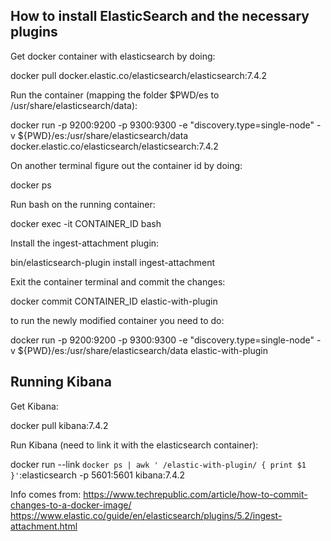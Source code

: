 How to install ElasticSearch and the necessary plugins
------------------------------------------------------

Get docker container with elasticsearch by doing:

docker pull docker.elastic.co/elasticsearch/elasticsearch:7.4.2

Run the container (mapping the folder $PWD/es to /usr/share/elasticsearch/data):

docker run -p 9200:9200 -p 9300:9300 -e "discovery.type=single-node" -v ${PWD}/es:/usr/share/elasticsearch/data docker.elastic.co/elasticsearch/elasticsearch:7.4.2

On another terminal figure out the container id by doing:

docker ps

Run bash on the running container:

docker exec -it CONTAINER_ID bash

Install the ingest-attachment plugin:

bin/elasticsearch-plugin install ingest-attachment

Exit the container terminal and commit the changes:

docker commit CONTAINER_ID elastic-with-plugin

to run the newly modified container you need to do:

docker run -p 9200:9200 -p 9300:9300 -e "discovery.type=single-node" -v ${PWD}/es:/usr/share/elasticsearch/data elastic-with-plugin





Running Kibana
--------------

Get Kibana:

docker pull kibana:7.4.2

Run Kibana (need to link it with the elasticsearch container):

docker run --link `docker ps | awk ' /elastic-with-plugin/ { print $1 }'`:elasticsearch -p 5601:5601 kibana:7.4.2




Info comes from:
https://www.techrepublic.com/article/how-to-commit-changes-to-a-docker-image/
https://www.elastic.co/guide/en/elasticsearch/plugins/5.2/ingest-attachment.html
